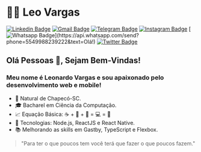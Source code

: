 # 👨‍🚀 Leo Vargas

[![Linkedin Badge](https://img.shields.io/badge/-LinkedIn-blue?style=for-the-badge&logo=Linkedin&logoColor=white&link=https://www.linkedin.com/in/leonardo-luis-de-vargas/)](https://www.linkedin.com/in/leonardo-luis-de-vargas/)
[![Gmail Badge](https://img.shields.io/badge/-Gmail-c14438?style=for-the-badge&logo=Gmail&logoColor=white&link=mailto:leu1607@gmail.com)](mailto:leu1607@gmail.com) 
[![Telegram Badge](https://img.shields.io/badge/-Telegram-1ca0f1?style=for-the-badge&labelColor=1ca0f1&logo=telegram&logoColor=white&link=https://t.me/LeoVargas)](https://t.me/LeoVargas) 
[![Instagram Badge](https://img.shields.io/badge/-Instagram-E1306C?style=for-the-badge&labelColor=E1306C&logo=instagram&logoColor=white&link=https://www.instagram.com/leuvargas/)](https://www.instagram.com/leuvargas/)
[![Whatsapp Badge](https://img.shields.io/badge/-Whatsapp-4CA143?style=for-the-badge&labelColor=4CA143&logo=whatsapp&logoColor=white&link=https://api.whatsapp.com/send?phone=5549988239222&text=Olá!)](https://api.whatsapp.com/send?phone=5549988239222&text=Olá!) 
[![Twitter Badge](https://img.shields.io/badge/-Twitter-1ca0f1?style=for-the-badge&labelColor=1ca0f1&logo=twitter&logoColor=white&link=https://twitter.com/leuvargas)](https://twitter.com/leuvargas)

## Olá Pessoas 👋, Sejam Bem-Vindas!
### Meu nome é Leonardo Vargas e sou apaixonado pelo desenvolvimento web e mobile!

- :round_pushpin: Natural de Chapecó-SC.
- 🎓 Bacharel em Ciência da Computação.
- :chart_with_upwards_trend: Equação Básica: :coffee:  +  :musical_note:  +  :pizza:  =  💻  =  :purple_heart:
- 🚀 Tecnologias: Node.js, ReactJS e React Native.
- :books: Melhorando as skills em Gastby, TypeScript e Flexbox.

> "Para ter o que poucos tem você terá que fazer o que poucos fazem."
